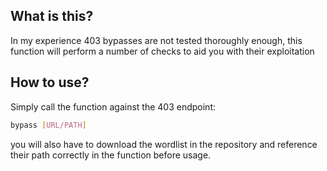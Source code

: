 ## What is this?

In my experience 403 bypasses are not tested thoroughly enough, this function will perform a number of checks to aid you with their exploitation

## How to use?

Simply call the function against the 403 endpoint:
```bash
bypass [URL/PATH]
```
you will also have to download the wordlist in the repository and reference their path correctly in the function before usage.
